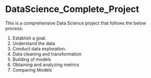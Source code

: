 # DataScience_Complete_Project

This is a comprehensive Data Science project that follows the below process:

1. Establish a goal.
2. Understand the data
3. Conduct data exploration.
4. Data cleaning and transformation
5. Building of models
6. Obtaining and analyzing metrics
7. Comparing Models 
